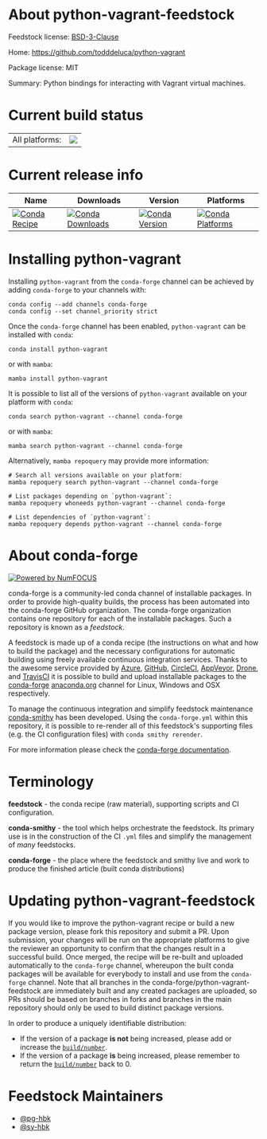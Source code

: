 About python-vagrant-feedstock
==============================

Feedstock license: [BSD-3-Clause](https://github.com/conda-forge/python-vagrant-feedstock/blob/main/LICENSE.txt)

Home: https://github.com/todddeluca/python-vagrant

Package license: MIT

Summary: Python bindings for interacting with Vagrant virtual machines.

Current build status
====================


<table><tr><td>All platforms:</td>
    <td>
      <a href="https://dev.azure.com/conda-forge/feedstock-builds/_build/latest?definitionId=7160&branchName=main">
        <img src="https://dev.azure.com/conda-forge/feedstock-builds/_apis/build/status/python-vagrant-feedstock?branchName=main">
      </a>
    </td>
  </tr>
</table>

Current release info
====================

| Name | Downloads | Version | Platforms |
| --- | --- | --- | --- |
| [![Conda Recipe](https://img.shields.io/badge/recipe-python--vagrant-green.svg)](https://anaconda.org/conda-forge/python-vagrant) | [![Conda Downloads](https://img.shields.io/conda/dn/conda-forge/python-vagrant.svg)](https://anaconda.org/conda-forge/python-vagrant) | [![Conda Version](https://img.shields.io/conda/vn/conda-forge/python-vagrant.svg)](https://anaconda.org/conda-forge/python-vagrant) | [![Conda Platforms](https://img.shields.io/conda/pn/conda-forge/python-vagrant.svg)](https://anaconda.org/conda-forge/python-vagrant) |

Installing python-vagrant
=========================

Installing `python-vagrant` from the `conda-forge` channel can be achieved by adding `conda-forge` to your channels with:

```
conda config --add channels conda-forge
conda config --set channel_priority strict
```

Once the `conda-forge` channel has been enabled, `python-vagrant` can be installed with `conda`:

```
conda install python-vagrant
```

or with `mamba`:

```
mamba install python-vagrant
```

It is possible to list all of the versions of `python-vagrant` available on your platform with `conda`:

```
conda search python-vagrant --channel conda-forge
```

or with `mamba`:

```
mamba search python-vagrant --channel conda-forge
```

Alternatively, `mamba repoquery` may provide more information:

```
# Search all versions available on your platform:
mamba repoquery search python-vagrant --channel conda-forge

# List packages depending on `python-vagrant`:
mamba repoquery whoneeds python-vagrant --channel conda-forge

# List dependencies of `python-vagrant`:
mamba repoquery depends python-vagrant --channel conda-forge
```


About conda-forge
=================

[![Powered by
NumFOCUS](https://img.shields.io/badge/powered%20by-NumFOCUS-orange.svg?style=flat&colorA=E1523D&colorB=007D8A)](https://numfocus.org)

conda-forge is a community-led conda channel of installable packages.
In order to provide high-quality builds, the process has been automated into the
conda-forge GitHub organization. The conda-forge organization contains one repository
for each of the installable packages. Such a repository is known as a *feedstock*.

A feedstock is made up of a conda recipe (the instructions on what and how to build
the package) and the necessary configurations for automatic building using freely
available continuous integration services. Thanks to the awesome service provided by
[Azure](https://azure.microsoft.com/en-us/services/devops/), [GitHub](https://github.com/),
[CircleCI](https://circleci.com/), [AppVeyor](https://www.appveyor.com/),
[Drone](https://cloud.drone.io/welcome), and [TravisCI](https://travis-ci.com/)
it is possible to build and upload installable packages to the
[conda-forge](https://anaconda.org/conda-forge) [anaconda.org](https://anaconda.org/)
channel for Linux, Windows and OSX respectively.

To manage the continuous integration and simplify feedstock maintenance
[conda-smithy](https://github.com/conda-forge/conda-smithy) has been developed.
Using the ``conda-forge.yml`` within this repository, it is possible to re-render all of
this feedstock's supporting files (e.g. the CI configuration files) with ``conda smithy rerender``.

For more information please check the [conda-forge documentation](https://conda-forge.org/docs/).

Terminology
===========

**feedstock** - the conda recipe (raw material), supporting scripts and CI configuration.

**conda-smithy** - the tool which helps orchestrate the feedstock.
                   Its primary use is in the construction of the CI ``.yml`` files
                   and simplify the management of *many* feedstocks.

**conda-forge** - the place where the feedstock and smithy live and work to
                  produce the finished article (built conda distributions)


Updating python-vagrant-feedstock
=================================

If you would like to improve the python-vagrant recipe or build a new
package version, please fork this repository and submit a PR. Upon submission,
your changes will be run on the appropriate platforms to give the reviewer an
opportunity to confirm that the changes result in a successful build. Once
merged, the recipe will be re-built and uploaded automatically to the
`conda-forge` channel, whereupon the built conda packages will be available for
everybody to install and use from the `conda-forge` channel.
Note that all branches in the conda-forge/python-vagrant-feedstock are
immediately built and any created packages are uploaded, so PRs should be based
on branches in forks and branches in the main repository should only be used to
build distinct package versions.

In order to produce a uniquely identifiable distribution:
 * If the version of a package **is not** being increased, please add or increase
   the [``build/number``](https://docs.conda.io/projects/conda-build/en/latest/resources/define-metadata.html#build-number-and-string).
 * If the version of a package **is** being increased, please remember to return
   the [``build/number``](https://docs.conda.io/projects/conda-build/en/latest/resources/define-metadata.html#build-number-and-string)
   back to 0.

Feedstock Maintainers
=====================

* [@pg-hbk](https://github.com/pg-hbk/)
* [@sy-hbk](https://github.com/sy-hbk/)

